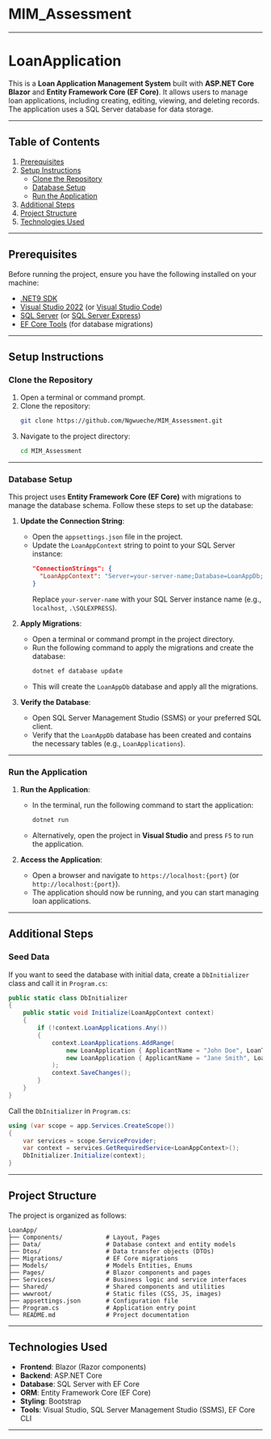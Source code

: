 # MIM_Assessment
---

# LoanApplication

This is a **Loan Application Management System** built with **ASP.NET Core Blazor** and **Entity Framework Core (EF Core)**. It allows users to manage loan applications, including creating, editing, viewing, and deleting records. The application uses a SQL Server database for data storage.

---

## Table of Contents

1. [Prerequisites](#prerequisites)
2. [Setup Instructions](#setup-instructions)
   - [Clone the Repository](#clone-the-repository)
   - [Database Setup](#database-setup)
   - [Run the Application](#run-the-application)
3. [Additional Steps](#additional-steps)
4. [Project Structure](#project-structure)
5. [Technologies Used](#technologies-used)

---

## Prerequisites

Before running the project, ensure you have the following installed on your machine:

- [.NET9 SDK](https://dotnet.microsoft.com/download/dotnet/9.0)
- [Visual Studio 2022](https://visualstudio.microsoft.com/vs/) (or [Visual Studio Code](https://code.visualstudio.com/))
- [SQL Server](https://www.microsoft.com/en-us/sql-server/sql-server-downloads) (or [SQL Server Express](https://www.microsoft.com/en-us/sql-server/sql-server-downloads))
- [EF Core Tools](https://docs.microsoft.com/en-us/ef/core/cli/dotnet) (for database migrations)

---

## Setup Instructions

### Clone the Repository

1. Open a terminal or command prompt.
2. Clone the repository:
   ```bash
   git clone https://github.com/Ngwueche/MIM_Assessment.git
   ```
3. Navigate to the project directory:
   ```bash
   cd MIM_Assessment
   ```

---

### Database Setup

This project uses **Entity Framework Core (EF Core)** with migrations to manage the database schema. Follow these steps to set up the database:

1. **Update the Connection String**:
   - Open the `appsettings.json` file in the project.
   - Update the `LoanAppContext` string to point to your SQL Server instance:
     ```json
     "ConnectionStrings": {
       "LoanAppContext": "Server=your-server-name;Database=LoanAppDb;Trusted_Connection=True;TrustServerCertificate=True;"
     }
     ```
     Replace `your-server-name` with your SQL Server instance name (e.g., `localhost`, `.\SQLEXPRESS`).

2. **Apply Migrations**:
   - Open a terminal or command prompt in the project directory.
   - Run the following command to apply the migrations and create the database:
     ```bash
     dotnet ef database update
     ```
   - This will create the `LoanAppDb` database and apply all the migrations.

3. **Verify the Database**:
   - Open SQL Server Management Studio (SSMS) or your preferred SQL client.
   - Verify that the `LoanAppDb` database has been created and contains the necessary tables (e.g., `LoanApplications`).

---

### Run the Application

1. **Run the Application**:
   - In the terminal, run the following command to start the application:
     ```bash
     dotnet run
     ```
   - Alternatively, open the project in **Visual Studio** and press `F5` to run the application.

2. **Access the Application**:
   - Open a browser and navigate to `https://localhost:{port}` (or `http://localhost:{port}`).
   - The application should now be running, and you can start managing loan applications.

---

## Additional Steps

### Seed Data

If you want to seed the database with initial data, create a `DbInitializer` class and call it in `Program.cs`:

```csharp
public static class DbInitializer
{
    public static void Initialize(LoanAppContext context)
    {
        if (!context.LoanApplications.Any())
        {
            context.LoanApplications.AddRange(
                new LoanApplication { ApplicantName = "John Doe", LoanTerm = 12, LoanAmount = 10000.50m, LoanStatus = "Approved", ApplicationDate = DateTime.UtcNow },
                new LoanApplication { ApplicantName = "Jane Smith", LoanTerm = 24, LoanAmount = 20000.75m, LoanStatus = "Pending", ApplicationDate = DateTime.UtcNow }
            );
            context.SaveChanges();
        }
    }
}
```

Call the `DbInitializer` in `Program.cs`:

```csharp
using (var scope = app.Services.CreateScope())
{
    var services = scope.ServiceProvider;
    var context = services.GetRequiredService<LoanAppContext>();
    DbInitializer.Initialize(context);
}
```

---

## Project Structure

The project is organized as follows:

```
LoanApp/
├── Components/            # Layout, Pages
├── Data/                  # Database context and entity models
├── Dtos/                  # Data transfer objects (DTOs)
├── Migrations/            # EF Core migrations
├── Models/                # Models Entities, Enums
├── Pages/                 # Blazor components and pages
├── Services/              # Business logic and service interfaces
├── Shared/                # Shared components and utilities
├── wwwroot/               # Static files (CSS, JS, images)
├── appsettings.json       # Configuration file
├── Program.cs             # Application entry point
└── README.md              # Project documentation
```

---

## Technologies Used

- **Frontend**: Blazor (Razor components)
- **Backend**: ASP.NET Core
- **Database**: SQL Server with EF Core
- **ORM**: Entity Framework Core (EF Core)
- **Styling**: Bootstrap
- **Tools**: Visual Studio, SQL Server Management Studio (SSMS), EF Core CLI

---
